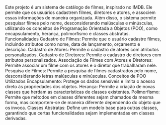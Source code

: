 Este projeto é um sistema de catálogo de filmes, inspirado no IMDB. Ele permite que os usuários cadastrem filmes, diretores e atores, e associem essas informações de maneira organizada. Além disso, o sistema permite pesquisar filmes pelo nome, desconsiderando maiúsculas e minúsculas, utilizando os conceitos de Programação Orientada a Objetos (POO), como encapsulamento, herança, polimorfismo e classes abstratas.
Funcionalidades
Cadastro de Filmes: Permite que o usuário cadastre filmes, incluindo atributos como nome, data de lançamento, orçamento e descrição.
Cadastro de Atores: Permite o cadastro de atores com atributos personalizados.
Cadastro de Diretores: Permite o cadastro de diretores com atributos personalizados.
Associação de Filmes com Atores e Diretores: Permite associar um filme com os atores e o diretor que trabalharam nele.
Pesquisa de Filmes: Permite a pesquisa de filmes cadastrados pelo nome, desconsiderando letras maiúsculas e minúsculas.
Conceitos de POO Utilizados
Encapsulamento: Protege os dados sensíveis e limita o acesso direto às propriedades dos objetos.
Herança: Permite a criação de novas classes que herdam as características de classes existentes.
Polimorfismo: Permite que métodos em classes diferentes sejam chamados da mesma forma, mas comportem-se de maneira diferente dependendo do objeto que os invoca.
Classes Abstratas: Define um modelo base para outras classes, garantindo que certas funcionalidades sejam implementadas em classes derivadas.
